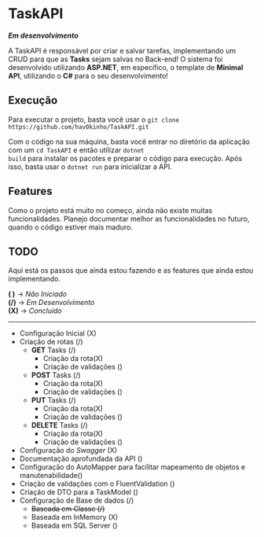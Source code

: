 # TaskAPI 
***Em desenvolvimento***

<p>A TaskAPI é responsável por criar e salvar tarefas, implementando um CRUD para que as <strong>Tasks</strong> sejam salvas no Back-end! O sistema foi desenvolvido utilizando <strong>ASP.NET</strong>, em específico, o template de <strong>Minimal API</strong>, utilizando o <strong>C#</strong> para o seu desenvolvimento!</p>

## Execução
<p>
Para executar o projeto, basta você usar o <code>git clone https://github.com/hav0kinho/TaskAPI.git</code>

Com o código na sua máquina, basta você entrar no diretório da aplicação com um <code>cd TaskAPI</code> e então utilizar <code>dotnet build</code> para instalar os pacotes e preparar o código para execução. Após isso, basta usar o <code>dotnet run</code> para inicializar a API.
</p>

## Features
Como o projeto está muito no começo, ainda não existe muitas funcionalidades. Planejo documentar melhor as funcionalidades no futuro, quando o código estiver mais maduro.

## TODO
<p>Aqui está os passos que ainda estou fazendo e as features que ainda estou implementando.<br/>
</p>

**( )** -> *Não Iniciado* <br/>
**(/)** -> *Em Desenvolvimento* <br/>
**(X)** -> *Concluido*

---

* Configuração Inicial (X)
* Criação de rotas (/)
    * **GET** Tasks (/)
        * Criação da rota(X)
        * Criação de validações ()
    * **POST** Tasks (/)
        * Criação da rota(X)
        * Criação de validações ()
    * **PUT** Tasks (/)
        * Criação da rota(X)
        * Criação de validações ()
    * **DELETE** Tasks (/)
        * Criação da rota(X)
        * Criação de validações ()
* Configuração do *Swagger* (X)
* Documentação aprofundada da API ()
* Configuração do AutoMapper para facilitar mapeamento de objetos e manutenabilidade()
* Criação de validações com o FluentValidation ()
* Criação de DTO para a TaskModel ()
* Configuração de Base de dados (/)
    * <s>Baseada em Classe (/)</s>
    * Baseada em InMemory (X)
    * Baseada em SQL Server ()



